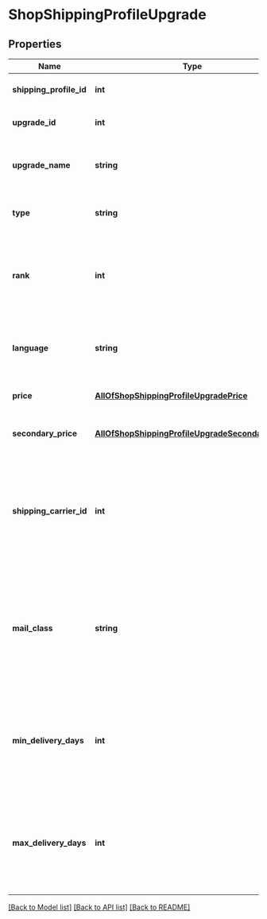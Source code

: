 # ShopShippingProfileUpgrade

## Properties
Name | Type | Description | Notes
------------ | ------------- | ------------- | -------------
**shipping_profile_id** | **int** | The numeric ID of the base shipping profile. | [optional] 
**upgrade_id** | **int** | The numeric ID that is associated with a shipping upgrade | [optional] 
**upgrade_name** | **string** | Name for the shipping upgrade shown to shoppers at checkout, e.g. USPS Priority. | [optional] 
**type** | **string** | The type of the shipping upgrade. Domestic (0) or international (1). | [optional] 
**rank** | **int** | The positive non-zero numeric position in the images displayed in a listing, with rank 1 images appearing in the left-most position in a listing. | [optional] 
**language** | **string** | The IETF language tag for the language of the shipping profile. Ex: &#x60;de&#x60;, &#x60;en&#x60;, &#x60;es&#x60;, &#x60;fr&#x60;, &#x60;it&#x60;, &#x60;ja&#x60;, &#x60;nl&#x60;, &#x60;pl&#x60;, &#x60;pt&#x60; | [optional] 
**price** | [**AllOfShopShippingProfileUpgradePrice**](AllOfShopShippingProfileUpgradePrice.md) | Additional cost of adding the shipping upgrade. | [optional] 
**secondary_price** | [**AllOfShopShippingProfileUpgradeSecondaryPrice**](AllOfShopShippingProfileUpgradeSecondaryPrice.md) | Additional cost of adding the shipping upgrade for each additional item. | [optional] 
**shipping_carrier_id** | **int** | The unique ID of a supported shipping carrier, which is used to calculate an Estimated Delivery Date. **Required with &#x60;mail_class&#x60;** if &#x60;min_delivery_days&#x60; and &#x60;max_delivery_days&#x60; are null. | [optional] 
**mail_class** | **string** | The unique ID string of a shipping carrier&#x27;s mail class, which is used to calculate an estimated delivery date. **Required with &#x60;shipping_carrier_id&#x60;** if &#x60;min_delivery_days&#x60; and &#x60;max_delivery_days&#x60; are null. | [optional] 
**min_delivery_days** | **int** | The minimum number of business days a buyer can expect to wait to receive their purchased item once it has shipped. **Required with &#x60;max_delivery_days&#x60;** if &#x60;mail_class&#x60; is null. | [optional] 
**max_delivery_days** | **int** | The maximum number of business days a buyer can expect to wait to receive their purchased item once it has shipped. **Required with &#x60;min_delivery_days&#x60;** if &#x60;mail_class&#x60; is null. | [optional] 

[[Back to Model list]](../../README.md#documentation-for-models) [[Back to API list]](../../README.md#documentation-for-api-endpoints) [[Back to README]](../../README.md)

